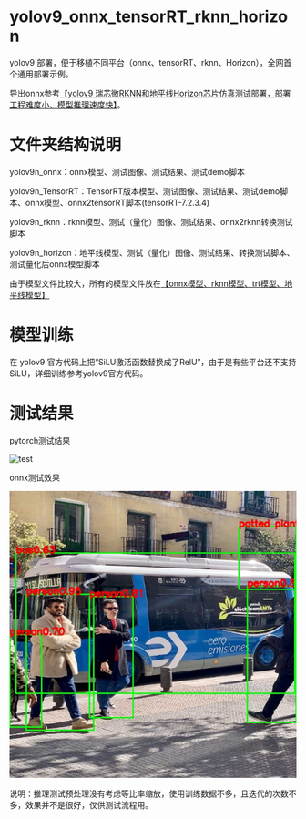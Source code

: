 # yolov9_onnx_tensorRT_rknn_horizon
yolov9 部署，便于移植不同平台（onnx、tensorRT、rknn、Horizon），全网首个通用部署示例。

导出onnx参考[【yolov9 瑞芯微RKNN和地平线Horizon芯片仿真测试部署，部署工程难度小、模型推理速度快】](https://blog.csdn.net/zhangqian_1/article/details/135523096)。

# 文件夹结构说明

yolov9n_onnx：onnx模型、测试图像、测试结果、测试demo脚本

yolov9n_TensorRT：TensorRT版本模型、测试图像、测试结果、测试demo脚本、onnx模型、onnx2tensorRT脚本(tensorRT-7.2.3.4)

yolov9n_rknn：rknn模型、测试（量化）图像、测试结果、onnx2rknn转换测试脚本

yolov9n_horizon：地平线模型、测试（量化）图像、测试结果、转换测试脚本、测试量化后onnx模型脚本

由于模型文件比较大，所有的模型文件放在[【onnx模型、rknn模型、trt模型、地平线模型】](https://github.com/cqu20160901/yolov9_onnx_tensorRT_rknn_horizon/releases/tag/v1.0)


# 模型训练

在 yolov9 官方代码上把“SiLU激活函数替换成了RelU”，由于是有些平台还不支持SiLU，详细训练参考yolov9官方代码。

# 测试结果

pytorch测试结果

![test](https://github.com/cqu20160901/yolov9_onnx_tensorRT_rknn_horizon/assets/22290931/5708d6a5-e8fd-4feb-9aa0-61e6267407d3)

onnx测试效果

![image](https://github.com/cqu20160901/yolov9_onnx_tensorRT_rknn_horizon/blob/main/yolov9_onnx/test_onnx_result.jpg)

说明：推理测试预处理没有考虑等比率缩放，使用训练数据不多，且迭代的次数不多，效果并不是很好，仅供测试流程用。
